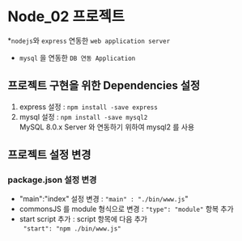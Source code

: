 # Node_02 프로젝트

\*`nodejs`와 `express` 연동한 `web application server`

- `mysql` 을 연동한 `DB 연동 Application`

## 프로젝트 구현을 위한 Dependencies 설정

1. express 설정 : `npm install -save express`
2. mysql 설정 : `npm install -save mysql2`  
   MySQL 8.0.x Server 와 연동하기 위하여 mysql2 를 사용

## 프로젝트 설정 변경

### package.json 설정 변경

- "main":"index" 설정 변경 : `"main" : "./bin/www.js`"
- commonsJS 를 module 형식으로 변경 : `"type": "module"` 항복 추가
- start script 추가 : script 항목에 다음 추가  
  ` "start": "npm ./bin/www.js"`

